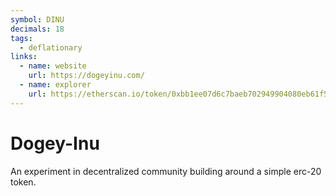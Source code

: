 ```yaml
---
symbol: DINU
decimals: 18
tags:
  - deflationary
links:
  - name: website
    url: https://dogeyinu.com/
  - name: explorer
    url: https://etherscan.io/token/0xbb1ee07d6c7baeb702949904080eb61f5d5e7732
---
```


# Dogey-Inu

An experiment in decentralized community building around a simple erc-20 token.
